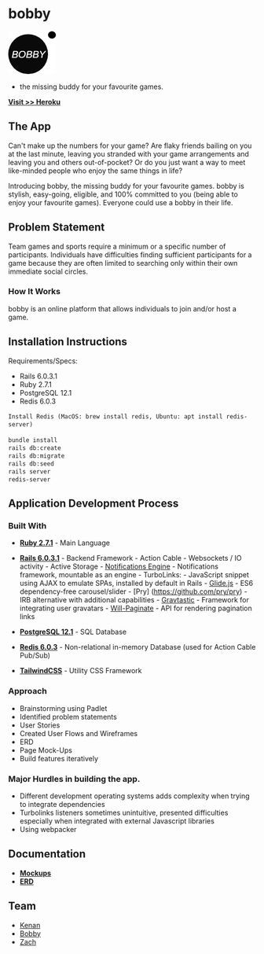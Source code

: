 # bobby

![logo](/app/assets/images/master_fav_icon.png)

- the missing buddy for your favourite games.

**[Visit >> Heroku](https://www.bobby-app.ga/)**

## The App

Can't make up the numbers for your game? Are flaky friends bailing on you at the last minute, leaving you stranded with your game arrangements and leaving you and others out-of-pocket? Or do you just want a way to meet like-minded people who enjoy the same things in life?

Introducing bobby, the missing buddy for your favourite games. bobby is stylish, easy-going, eligible, and 100% committed to you (being able to enjoy your favourite games). Everyone could use a bobby in their life. 

## Problem Statement

Team games and sports require a minimum or a specific number of participants. Individuals have difficulties finding sufficient participants for a game because they are often limited to searching only within their own immediate social circles.

### How It Works

bobby is an online platform that allows individuals to join and/or host a game. 

## Installation Instructions

Requirements/Specs:
- Rails 6.0.3.1
- Ruby 2.7.1
- PostgreSQL 12.1
- Redis 6.0.3
```
Install Redis (MacOS: brew install redis, Ubuntu: apt install redis-server)

bundle install
rails db:create
rails db:migrate
rails db:seed
rails server
redis-server
```

## Application Development Process
### Built With
- **[Ruby 2.7.1](https://www.ruby-lang.org/en/)** - Main Language
- **[Rails 6.0.3.1](https://rubyonrails.org)** - Backend Framework
		- Action Cable - Websockets / IO activity
		- Active Storage
		- [Notifications Engine](https://github.com/rails-engine/notifications) - Notifications framework, mountable as an engine
		- TurboLinks: - JavaScript snippet using AJAX to emulate SPAs, installed by default in Rails
		- [Glide.js](https://glidejs.com/) - ES6 dependency-free carousel/slider
		- [Pry] (https://github.com/pry/pry) - IRB alternative with additional capabilities
		- [Gravtastic](https://github.com/chrislloyd/gravtastic) - Framework for integrating user gravatars
		- [Will-Paginate](https://rubygems.org/gems/will_paginate/versions/3.1.6) - API for rendering pagination links

- **[PostgreSQL 12.1](https://www.postgresql.org/)** - SQL Database
- **[Redis 6.0.3](https://redis.io/)** - Non-relational in-memory Database (used for Action Cable Pub/Sub)
- **[TailwindCSS](https://tailwindcss.com/)** - Utility CSS Framework

### Approach
- Brainstorming using Padlet
- Identified problem statements
- User Stories
- Created User Flows and Wireframes
- ERD
- Page Mock-Ups
- Build features iteratively

### Major Hurdles in building the app.
- Different development operating systems adds complexity when trying to integrate dependencies
- Turbolinks listeners sometimes unintuitive, presented difficulties especially when integrated with external Javascript libraries
- Using webpacker
  
## Documentation

- **[Mockups](/source/)**
- **[ERD](/source/bobby-app-erd.jpg)**

## Team

- [Kenan](https://github.com/dev-seahouse)
- [Bobby](https://github.com/bobbykwong)
- [Zach](https://github.com/zachariahchow)